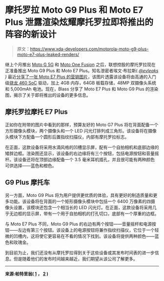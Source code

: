 # 摩托罗拉 Moto G9 Plus 和 Moto E7 Plus 泄露渲染炫耀摩托罗拉即将推出的阵容的新设计

> 原文：<https://www.xda-developers.com/motorola-moto-g9-plus-moto-e7-plus-leaked-renders/>

继上个月推出 [Moto G 5G](https://www.xda-developers.com/moto-g-5g-plus-48mp-quad-cameras-90hz-display/) 和 [Moto One Fusion](https://www.xda-developers.com/motorola-one-fusion-announced-48mp-camera-snapdragon-710/) 之后，联想控股的摩托罗拉现在正准备推出 Moto G9 Plus 和 Moto E7 Plus。知名泄密者埃文·布拉斯( *[@evleaks](https://twitter.com/evleaks) )* 最近[分享了一张 Moto E7 Plus 的营销图片](https://www.xda-developers.com/moto-e7-plus-oppo-a53-leaked-specs-reveal-first-phones-qualcomm-snapdragon-460/)，该图片透露该设备将由高通的入门级[骁龙 460 SoC](https://www.xda-developers.com/qualcomm-snapdragon-720g-662-460-navic/) 驱动，加上 4GB 内存，64GB 板载存储，48MP 双摄像头系统和 5,000mAh 电池。现在，Blass 分享了 Moto E7 Plus 和 Moto G9 Plus 的渲染图，揭示了关于即将推出的设备的更多信息。

## 摩托罗拉摩托 E7 Plus

正如你在附带的图片中看到的那样，预算友好的 Moto G7 Plus 将在背面配备一个方形摄像头模块，两个摄像头和一个 LED 闪光灯排列成三角形。该设备将在摄像头模块下方配备一个圆形后置指纹扫描仪，内部有摩托罗拉标志。

在正面，这款设备将采用水滴风格的凹槽显示屏，配有一个自拍相机和底部边缘的矮胖边框。渲染图还显示，该设备的右边缘将有三个按钮，包括电源按钮和音量摇杆。该设备还将在顶部边缘配备一个 3.5 毫米耳机插孔，并且很可能有两种颜色可供选择——蓝色和橙色。

## G9 Plus 摩托车

另一方面，Moto G9 Plus 将为用户提供更优质的体验，具有更好的制造质量和更多功能。该设备将在背面的一个矩形摄像头模块中包括一个 6400 万像素的四摄像头设置，该模块还包含一个相当长的 LED 闪光灯。在正面，这款设备将采用几乎无边框的显示屏，带有一个用于自拍相机的打孔切口，底部有一个厚重的边框。

与 Moto E7 Plus 不同，Moto G9 Plus 的右边有两个按钮——音量摇杆和电源按钮——左边有第三个按钮。该设备上的电源按钮将兼作指纹扫描仪，它位于一个轻微的凹槽内，这将使它更容易在不看的情况下找到。该设备将提供两种颜色——蓝色和玫瑰金。

到目前为止，我们还没有从摩托罗拉得到关于这些设备或其发布时间表的进一步信息。但是随着他们的发布时间越来越近，我们期望从该公司了解更多。

* * *

**来源:帕特里翁( [1](https://www.patreon.com/posts/motorola-moto-e7-40618154) ， [2](https://www.patreon.com/posts/motorola-moto-g9-40618195) )**